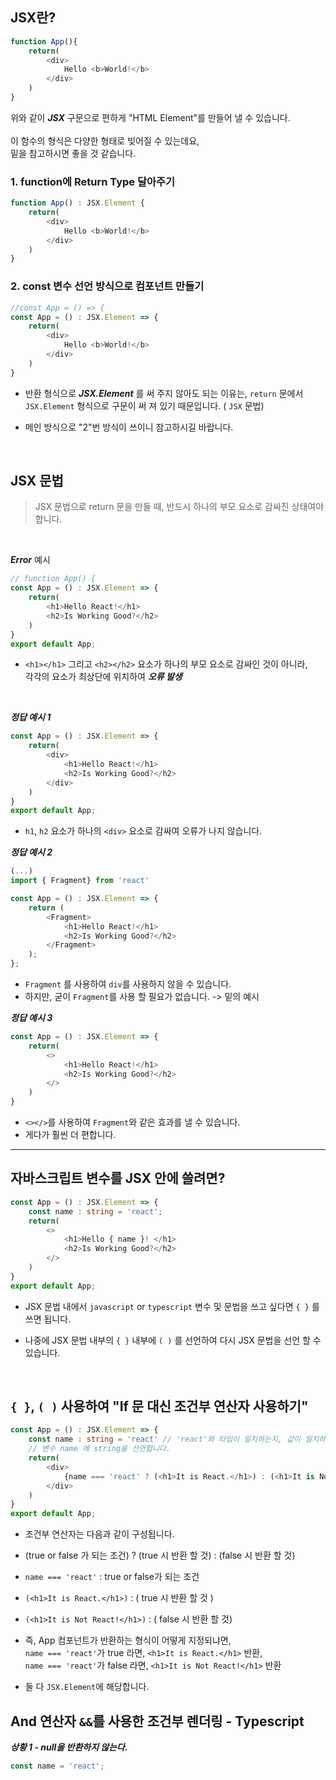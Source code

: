 ## JSX란?

```typescript
function App(){
    return(
        <div>
            Hello <b>World!</b>
        </div>
    )
}
```
위와 같이 ***JSX*** 구문으로 편하게 "HTML Element"를 만들어 낼 수 있습니다.
</br>   
이 함수의 형식은 다양한 형태로 빚어질 수 있는데요,<br/>
밑을 참고하시면 좋을 것 같습니다.

### 1. function에 Return Type 달아주기
```typescript
function App() : JSX.Element {
    return(
        <div>
            Hello <b>World!</b>
        </div>
    )
}
```

### 2. const 변수 선언 방식으로 컴포넌트 만들기
```typescript
//const App = () => {  
const App = () : JSX.Element => {
    return(
        <div>
            Hello <b>World!</b>
        </div>
    )
}
```

* 반환 형식으로 ***JSX.Element*** 를 써 주지 않아도 되는 이유는, `return` 문에서 <br/>
`JSX.Element` 형식으로 구문이 써 져 있기 때문입니다. ( `JSX` 문법)

* 메인 방식으로 "2"번 방식이 쓰이니 참고하시길 바랍니다.   
<br/>

## JSX 문법

> JSX 문법으로 return 문을 만들 때, 반드시 하나의 부모 요소로 감싸진 상태여야 합니다.

<br/>

***Error*** 예시
```typescript
// function App() {
const App = () : JSX.Element => {
    return(
        <h1>Hello React!</h1>
        <h2>Is Working Good?</h2>
    )
}
export default App;
```
* `<h1></h1>` 그리고 `<h2></h2>` 요소가 하나의 부모 요소로 감싸인 것이 아니라, <br/> 
각각의 요소가 최상단에 위치하여 ***오류 발생***

<br/>

***정답 예시 1***
```typescript
const App = () : JSX.Element => {
    return(
        <div>
            <h1>Hello React!</h1>
            <h2>Is Working Good?</h2>
        </div>
    )
}
export default App;
```
* `h1`, `h2` 요소가 하나의 `<div>` 요소로 감싸여 오류가 나지 않습니다.

***정답 예시 2***
```typescript
(...)
import { Fragment} from 'react'

const App = () : JSX.Element => {
    return (
        <Fragment>
            <h1>Hello React!</h1>
            <h2>Is Working Good?</h2>
        </Fragment>
    );
};
```
* `Fragment` 를 사용하여 `div`를 사용하지 않을 수 있습니다.
* 하지만, 굳이 `Fragment`를 사용 할 필요가 없습니다. -> 밑의 예시

***정답 예시 3***
```typescript
const App = () : JSX.Element => {
    return(
        <>
            <h1>Hello React!</h1>
            <h2>Is Working Good?</h2>
        </>
    )
}
```
* `<></>`를 사용하여 `Fragment`와 같은 효과를 낼 수 있습니다.
* 게다가 훨씬 더 편합니다.

<hr>

## 자바스크립트 변수를 JSX 안에 쓸려면?

```typescript
const App = () : JSX.Element => {
    const name : string = 'react';
    return(
        <>
            <h1>Hello { name }! </h1>
            <h2>Is Working Good?</h2>
        </>
    )
}
export default App;
```
* JSX 문법 내에서 `javascript` or `typescript` 변수 및 문법을 쓰고 싶다면 `{ }` 를 쓰면 됩니다.<br/>

* 나중에 JSX 문법 내부의 `{ }` 내부에 `( )` 를 선언하여 다시 JSX 문법을 선언 할 수 있습니다.   
<br/>


## `{ }`, `( )` 사용하여 <b>"If 문 대신 조건부 연산자 사용하기"</b>
```typescript
const App = () : JSX.Element => {
    const name : string = 'react' // 'react'와 타입이 일치하는지, 값이 일치하는지 계산하기 때문에
    // 변수 name 에 string을 선언합니다.
    return(
        <div>
            {name === 'react' ? (<h1>It is React.</h1>) : (<h1>It is Not React!</h1>)}
        </div>
    )
}
export default App;
```
* 조건부 연산자는 다음과 같이 구성됩니다.

* (true or false 가 되는 조건) ? (true 시 반환 할 것) : (false 시 반환 할 것)

* `name === 'react'` : true or false가 되는 조건

* `(<h1>It is React.</h1>)` : ( true 시 반환 할 것 )

* `(<h1>It is Not React!</h1>)` : ( false 시 반환 할 것)

* 즉, App 컴포넌트가 반환하는 형식이 어떻게 지정되냐면,<br/>
`name === 'react'`가 true 라면, `<h1>It is React.</h1>` 반환, <br/>
`name === 'react'`가 false 라면, `<h1>It is Not React!</h1>` 반환 

* 둘 다 `JSX.Element`에 해당합니다.

## And 연산자 `&&`를 사용한 조건부 렌더링 - Typescript

***상황 1 - null을 반환하지 않는다.***
```typescript
const name = 'react';

```